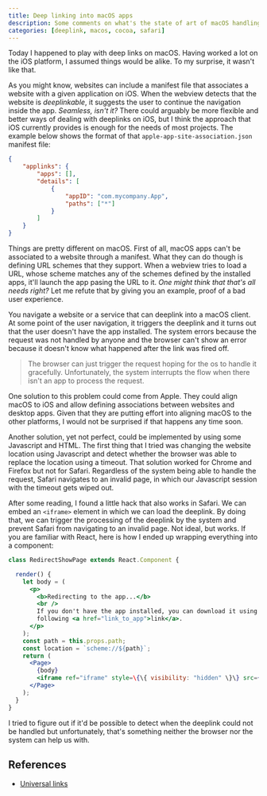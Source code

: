 ```yaml
---
title: Deep linking into macOS apps
description: Some comments on what's the state of art of macOS handling deeplinks.
categories: [deeplink, macos, cocoa, safari]
---
```


Today I happened to play with deep links on macOS. Having worked a lot on the iOS platform, I assumed things would be alike. To my surprise, it wasn't like that.

As you might know, websites can include a manifest file that associates a website with a given application on iOS. When the webview detects that the website is _deeplinkable_, it suggests the user to continue the navigation inside the app. _Seamless, isn't it?_ There could arguably be more flexible and better ways of dealing with deeplinks on iOS, but I think the approach that iOS currently provides is enough for the needs of most projects. The example below shows the format of that `apple-app-site-association.json` manifest file:

```json
{
	"applinks": {
		"apps": [],
		"details": [
			{
				"appID": "com.mycompany.App",
				"paths": ["*"]
			}
		]
	}
}
```

Things are pretty different on macOS. First of all, macOS apps can't be associated to a website through a manifest. What they can do though is defining URL schemes that they support. When a webview tries to load a URL, whose scheme matches any of the schemes defined by the installed apps, it'll launch the app pasing the URL to it. _One might think that that's all needs right?_ Let me refute that by giving you an example, proof of a bad user experience.

You navigate a website or a service that can deeplink into a macOS client. At some point of the user navigation, it triggers the deeplink and it turns out that the user doesn't have the app installed. The system errors because the request was not handled by anyone and the browser can't show an error because it doesn't know what happened after the link was fired off.

> The browser can just trigger the request hoping for the os to handle it gracefully. Unfortunately, the system interrupts the flow when there isn't an app to process the request.

One solution to this problem could come from Apple. They could align macOS to iOS and allow defining associations between websites and desktop apps. Given that they are putting effort into aligning macOS to the other platforms, I would not be surprised if that happens any time soon.

Another solution, yet not perfect, could be implemented by using some Javascript and HTML. The first thing that I tried was changing the website location using Javascript and detect whether the browser was able to replace the location using a timeout. That solution worked for Chrome and Firefox but not for Safari. Regardless of the system being able to handle the request, Safari navigates to an invalid page, in which our Javascript session with the timeout gets wiped out.

After some reading, I found a little hack that also works in Safari. We can embed an `<iframe>` element in which we can load the deeplink. By doing that, we can trigger the processing of the deeplink by the system and prevent Safari from navigating to an invalid page. Not ideal, but works. If you are familiar with React, here is how I ended up wrapping everything into a component:

```jsx
class RedirectShowPage extends React.Component {

  render() {
    let body = (
      <p>
        <b>Redirecting to the app...</b>
        <br />
        If you don't have the app installed, you can download it using the
        following <a href="link_to_app">link</a>.
      </p>
    );
    const path = this.props.path;
    const location = `scheme://${path}`;
    return (
      <Page>
        {body}
        <iframe ref="iframe" style=\{\{ visibility: "hidden" \}\} src={location}/>
      </Page>
    );
  }
}
```

I tried to figure out if it'd be possible to detect when the deeplink could not be handled but unfortunately, that's something neither the browser nor the system can help us with.

## References

- [Universal links](https://developer.apple.com/ios/universal-links/)
